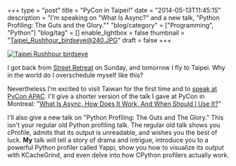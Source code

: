 +++
type = "post"
title = "PyCon in Taipei!"
date = "2014-05-13T11:45:15"
description = "I'm speaking on \"What Is Async?\" and a new talk, \"Python Profiling: The Guts and the Glory.\""
"blog/category" = ["Programming", "Python"]
"blog/tag" = []
enable_lightbox = false
thumbnail = "Taipei_Rushhour_birdseye@240.JPG"
draft = false
+++

<p><a href="http://commons.wikimedia.org/wiki/File:Taipei_Rushhour_birdseye.JPG"><img style="display:block; margin-left:auto; margin-right:auto;" src="Taipei_Rushhour_birdseye.JPG" alt="Taipei Rushhour birdseye" title="Taipei Rushhour birdseye" />
</a></p>
<p>I got back from <a href="/blog/begging-2014/">Street Retreat</a> on Sunday, and tomorrow I fly to Taipei. Why in the world do I overschedule myself like this?</p>
<p>Nevertheless I'm excited to visit Taiwan for the first time and to <a href="https://tw.pycon.org/2014apac/en/program/">speak at PyCon APAC</a>. I'll give a shorter version of the talk I gave at PyCon in Montreal: "<a href="/blog/pycon-2014-video-what-is-async/">What Is Async, How Does It Work, And When Should I Use It?</a>"</p>
<p>I'll also give a new talk on "Python Profiling: The Guts and The Glory." This isn't your regular old Python profiling talk. The regular old talk shows you cProfile, admits that its output is unreadable, and wishes you the best of luck. <strong>My</strong> talk will tell a story of drama and intrigue, introduce you to a powerful Python profiler called Yappi, show you how to visualize its output with KCacheGrind, and even delve into how CPython profilers actually work.</p>
    